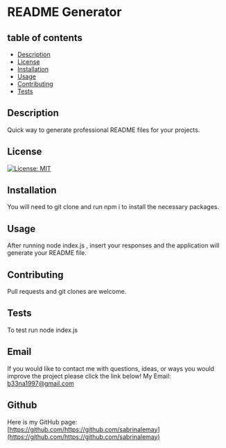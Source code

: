 # README Generator
## table of contents
- [Description](#description)
- [License](#license)
- [Installation](#installation)
- [Usage](#usage)
- [Contributing](#contibuting)
- [Tests](#tests)
## Description
Quick way to generate professional README files for your projects.
## License
[![License: MIT](https://img.shields.io/badge/License-MIT-yellow.svg)](https://opensource.org/licenses/MIT)
## Installation
You will need to git clone and run npm i to install the necessary packages.
## Usage
After running node index.js , insert your responses and the application will generate your README file.
## Contributing
Pull requests and git clones are welcome.
## Tests
To test run node index.js
## Email
If you would like to contact me with questions, ideas, or ways you would improve the project please click the link below!
  My Email: [b33na1997@gmail.com](mailto:b33na1997@gmail.com)
## Github
Here is my GitHub page: [https://github.com/https://github.com/sabrinalemay](https://github.com/https://github.com/sabrinalemay)
